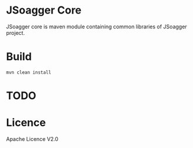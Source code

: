 # JSoagger Core

JSoagger core is maven module containing common libraries of JSoagger project.


# Build

```
mvn clean install
```

# TODO

# Licence

Apache Licence V2.0


